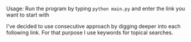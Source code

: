 Usage:
Run the program by typing `python main.py` and enter the link you want to start with

I've decided to use consecutive approach by digging deeper into each following link. For that purpose I use keywords for topical searches.